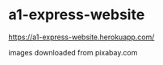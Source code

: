 # a1-express-website

https://a1-express-website.herokuapp.com/

images downloaded from pixabay.com
